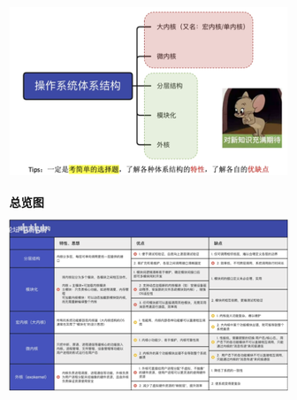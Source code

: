 

![输入图片说明](/imgs/2025-07-26/oo1sqF0YflwzW5lF.png)
## 总览图
![输入图片说明](/imgs/2025-07-26/vslDR70RFuk6r7V4.png)
<!--stackedit_data:
eyJoaXN0b3J5IjpbMjU5MTM4NDYzXX0=
-->